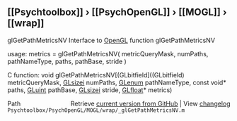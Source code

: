 ## [[Psychtoolbox]] &#8250; [[PsychOpenGL]] &#8250; [[MOGL]] &#8250; [[wrap]]

glGetPathMetricsNV  Interface to [OpenGL](OpenGL) function glGetPathMetricsNV  
  
usage:  metrics = glGetPathMetricsNV( metricQueryMask, numPaths, pathNameType, paths, pathBase, stride )  
  
C function:  void glGetPathMetricsNV[(GLbitfield]((GLbitfield) metricQueryMask, [GLsizei](GLsizei) numPaths, [GLenum](GLenum) pathNameType, const void\* paths, [GLuint](GLuint) pathBase, [GLsizei](GLsizei) stride, [GLfloat](GLfloat)\* metrics)  




<div class="code_header" style="text-align:right;">
  <span style="float:left;">Path&nbsp;&nbsp;</span> <span class="counter">Retrieve <a href=
  "https://raw.github.com/Psychtoolbox-3/Psychtoolbox-3/beta/Psychtoolbox/PsychOpenGL/MOGL/wrap/_glGetPathMetricsNV.m">current version from GitHub</a> | View <a href=
  "https://github.com/Psychtoolbox-3/Psychtoolbox-3/commits/beta/Psychtoolbox/PsychOpenGL/MOGL/wrap/_glGetPathMetricsNV.m">changelog</a></span>
</div>
<div class="code">
  <code>Psychtoolbox/PsychOpenGL/MOGL/wrap/_glGetPathMetricsNV.m</code>
</div>

